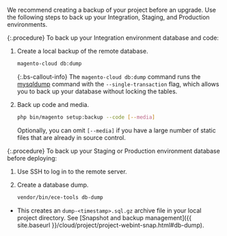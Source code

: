 We recommend creating a backup of your project before an upgrade. Use the following steps to back up your Integration, Staging, and Production environments.

{:.procedure}
To back up your Integration environment database and code:

1. Create a local backup of the remote database.

   ```bash
   magento-cloud db:dump
   ```

    {:.bs-callout-info}
   The `magento-cloud db:dump` command runs the [mysqldump](https://dev.mysql.com/doc/refman/8.0/en/mysqldump.html) command with the `--single-transaction` flag, which allows you to back up your database without locking the tables.

1. Back up code and media.

   ```bash
   php bin/magento setup:backup --code [--media]
   ```

   Optionally, you can omit `[--media]` if you have a large number of static files that are already in source control.

{:.procedure}
To back up your Staging or Production environment database before deploying:

1. Use SSH to log in to the remote server.

1. Create a database dump.

   ```bash
   vendor/bin/ece-tools db-dump
   ```


-  This creates an `dump-<timestamp>.sql.gz` archive file in your local project directory. See [Snapshot and backup management]({{ site.baseurl }}/cloud/project/project-webint-snap.html#db-dump).
